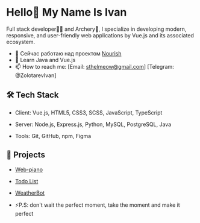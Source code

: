 # Hello👋 My Name Is Ivan

Full stack developer🧑‍💻 and Archery🏹, I specialize in developing modern, responsive, and user-friendly web applications by Vue.js and its associated ecosystem.

- 🔭 Сейчас работаю над проектом [Nourish](https://github.com/ttamelaxyz/)
- 🌱 Learn Java and Vue.js
- 📫 How to reach me: [Email: sthelmeow@gmail.com] [Telegram: @ZolotarevIvan]

## 🛠️ Tech Stack

- Client: Vue.js, HTML5, CSS3, SCSS, JavaScript, TypeScript

- Server: Node.js, Express.js, Python, MySQL, PostgreSQL, Java 

- Tools: Git, GitHub, npm, Figma

## 🚀 Projects

- [Web-piano](https://github.com/ttamelaxyz/)
- [Todo List](https://github.com/ttamelaxyz/)
- [WeatherBot](https://github.com/ttamelaxyz/)

- ⚡P.S: don't wait the perfect moment, take the moment and make it perfect
